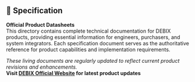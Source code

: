## 📖 Specification
**Official Product Datasheets**  
This directory contains complete technical documentation for DEBIX products, providing essential information for engineers, purchasers, and system integrators. Each specification document serves as the authoritative reference for product capabilities and implementation requirements.

*These living documents are regularly updated to reflect current product revisions and enhancements.*  
**Visit [DEBIX Official Website](https://www.debix.io) for latest product updates**